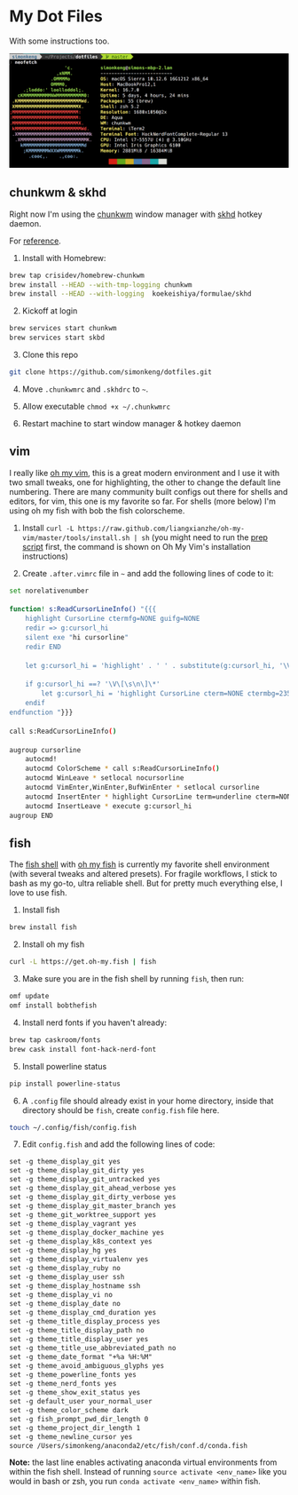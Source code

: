# My Dot Files

With some instructions too.

<img src="rig07062018.png">

## chunkwm & skhd

Right now I'm using the [chunkwm](https://koekeishiya.github.io/chunkwm/) window manager with [skhd](https://github.com/koekeishiya/skhd)
hotkey daemon.

For [reference](http://hde-advent-2017.hatenadiary.jp/entry/2017/12/24/000000).

1. Install with Homebrew:

```bash
brew tap crisidev/homebrew-chunkwm
brew install --HEAD --with-tmp-logging chunkwm
brew install --HEAD --with-logging  koekeishiya/formulae/skhd
```
2. Kickoff at login

```bash
brew services start chunkwm
brew services start skbd
```
3. Clone this repo

```bash
git clone https://github.com/simonkeng/dotfiles.git
```
4. Move `.chunkwmrc` and `.skhdrc` to `~`.

5. Allow executable `chmod +x ~/.chunkwmrc`

6. Restart machine to start window manager & hotkey daemon


## vim

I really like [oh my vim](https://github.com/liangxianzhe/oh-my-vim), this is a great modern environment and I use it with two small tweaks, one for highlighting, the other to change the default line numbering. There are many community built configs out there for shells and editors, for vim, this one is my favorite so far. For shells (more below) I'm using oh my fish with bob the fish colorscheme.

1. Install `curl -L https://raw.github.com/liangxianzhe/oh-my-vim/master/tools/install.sh | sh` (you might need to run the [prep script](https://github.com/liangxianzhe/oh-my-vim/blob/master/tools/prepare_mac.sh) first, the command is shown on Oh My Vim's installation instructions)

2. Create `.after.vimrc` file in `~` and add the following lines of code to it:

```bash
set norelativenumber

function! s:ReadCursorLineInfo() "{{{
    highlight CursorLine ctermfg=NONE guifg=NONE
    redir => g:cursorl_hi
    silent exe "hi cursorline"
    redir END

    let g:cursorl_hi = 'highlight' . ' ' . substitute(g:cursorl_hi, '\V\(\n\|\s\*xxx\)', '', 'g')

    if g:cursorl_hi ==? '\V\[\s\n\]\*'
        let g:cursorl_hi = 'highlight CursorLine cterm=NONE ctermbg=235 guibg=White'
    endif
endfunction "}}}

call s:ReadCursorLineInfo()

augroup cursorline
    autocmd!
    autocmd ColorScheme * call s:ReadCursorLineInfo()
    autocmd WinLeave * setlocal nocursorline
    autocmd VimEnter,WinEnter,BufWinEnter * setlocal cursorline
    autocmd InsertEnter * highlight CursorLine term=underline cterm=NONE ctermbg=16  guibg=LightGray
    autocmd InsertLeave * execute g:cursorl_hi
augroup END
```

## fish

The [fish shell](https://fishshell.com/) with [oh my fish](https://github.com/oh-my-fish/oh-my-fish) is currently my favorite shell environment (with several tweaks and altered presets). For fragile workflows, I stick to bash as my go-to, ultra reliable shell. But for pretty much everything else, I love to use fish.

1. Install fish

```bash
brew install fish
```

2. Install oh my fish

```bash
curl -L https://get.oh-my.fish | fish
```

3. Make sure you are in the fish shell by running `fish`, then run:

```bash
omf update
omf install bobthefish
```

4. Install nerd fonts if you haven't already:

```bash
brew tap caskroom/fonts
brew cask install font-hack-nerd-font
```
5. Install powerline status

```bash
pip install powerline-status
```
6. A `.config` file should already exist in your home directory, inside that directory should be `fish`, create `config.fish` file here.

```bash
touch ~/.config/fish/config.fish
```
7. Edit `config.fish` and add the following lines of code:

```.fish
set -g theme_display_git yes
set -g theme_display_git_dirty yes
set -g theme_display_git_untracked yes
set -g theme_display_git_ahead_verbose yes
set -g theme_display_git_dirty_verbose yes
set -g theme_display_git_master_branch yes
set -g theme_git_worktree_support yes
set -g theme_display_vagrant yes
set -g theme_display_docker_machine yes
set -g theme_display_k8s_context yes
set -g theme_display_hg yes
set -g theme_display_virtualenv yes
set -g theme_display_ruby no
set -g theme_display_user ssh
set -g theme_display_hostname ssh
set -g theme_display_vi no
set -g theme_display_date no
set -g theme_display_cmd_duration yes
set -g theme_title_display_process yes
set -g theme_title_display_path no
set -g theme_title_display_user yes
set -g theme_title_use_abbreviated_path no
set -g theme_date_format "+%a %H:%M"
set -g theme_avoid_ambiguous_glyphs yes
set -g theme_powerline_fonts yes
set -g theme_nerd_fonts yes
set -g theme_show_exit_status yes
set -g default_user your_normal_user
set -g theme_color_scheme dark
set -g fish_prompt_pwd_dir_length 0
set -g theme_project_dir_length 1
set -g theme_newline_cursor yes
source /Users/simonkeng/anaconda2/etc/fish/conf.d/conda.fish

```
**Note:** the last line enables activating anaconda virtual environments from within the fish shell. Instead of running `source activate <env_name>` like you would in bash or zsh, you run `conda activate <env_name>` within fish.
